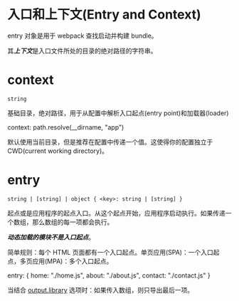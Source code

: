 

入口和上下文(Entry and Context)
==========

entry 对象是用于 webpack 查找启动并构建 bundle。

其***上下文***是入口文件所处的目录的绝对路径的字符串。

# context

`string`

基础目录，绝对路径，用于从配置中解析入口起点(entry point)和加载器(loader)

context: path.resolve(__dirname, "app")

默认使用当前目录，但是推荐在配置中传递一个值。这使得你的配置独立于 CWD(current working directory)。


# entry

`string | [string] | object { <key>: string | [string] }`

起点或是应用程序的起点入口。从这个起点开始，应用程序启动执行。如果传递一个数组，那么数组的每一项都会执行。

***动态加载的模块不是入口起点***。

简单规则：每个 HTML 页面都有一个入口起点。单页应用(SPA)：一个入口起点，多页应用(MPA)：多个入口起点。


entry: {
  home: "./home.js",
  about: "./about.js",
  contact: "./contact.js"
}

当结合 [output.library](http://www.css88.com/doc/webpack2/configuration/output#output-library) 选项时：如果传入数组，则只导出最后一项。